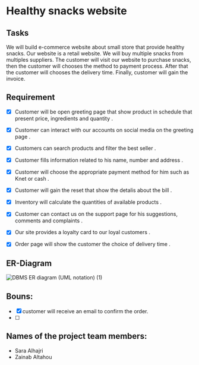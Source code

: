 # Healthy snacks website 

## Tasks

We will build e-commerce website about small store that provide healthy snacks.  Our website is a retail website. We will buy multiple snacks from multiples suppliers.  The customer will visit our website to purchase snacks, then the customer will chooses the method to payment process. After that the customer will chooses the delivery time. Finally, customer will gain the invoice.


## Requirement
- [x] Customer will be open greeting page that show product in schedule that present price, ingredients and quantity .

- [x] Customer can interact with our accounts on social media on the greeting page . 

- [x] Customers can search products and filter the best seller  .  

- [x] Customer fills information related to his  name, number and address . 

- [x] Customer will choose the appropriate payment method for him such as Knet or cash . 

- [x] Customer will gain the reset that show the detalis about the bill .

- [x] Inventory will calculate the quantities of available products . 

- [x] Customer can contact us on the support page for his suggestions, comments and complaints . 

- [x] Our site provides a loyalty card to our loyal customers .
- [x] Order page will show the customer the choice of delivery time . 

## ER-Diagram



![DBMS ER diagram (UML notation) (1)](https://user-images.githubusercontent.com/93180512/147454969-6b52bd2f-76fb-4a75-ad43-147ddd39efc4.png)

## Bouns:
- [x] customer will receive an email to confirm the order.
- [ ] 

## Names of the project team members:
- Sara Alhajri
- Zainab Altahou
